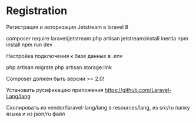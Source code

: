 # Registration
 Регистрация и авторизация Jetstream в laravel 8

composer require laravel/jetstream
php artisan jetstream:install inertia
npm install
npm run dev

Настройка подключения к базе данных в .env

php artisan migrate
php artisan storage:link

Composer должен быть версии >= 2.0!

Установить русификацию приложения
https://github.com/Laravel-Lang/lang

Скопировать из vendor/laravel-lang/lang в resources/lang,
из src/ru папку языка и из json/ru файл
